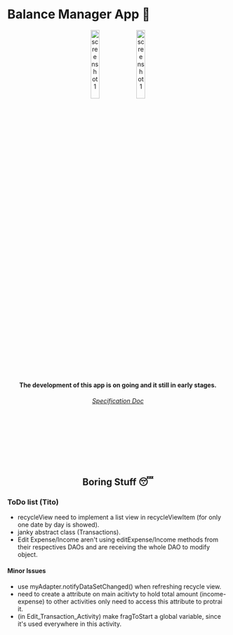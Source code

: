 # Balance Manager App 📱


<p align="center">
  <img src="https://user-images.githubusercontent.com/61806906/198152657-cfb8c953-4f5a-4af8-86ce-58cae022fe9c.png" alt="screenshot 1" width="20%" height="20%"/>
  <img src="https://user-images.githubusercontent.com/61806906/198153631-c2633cd7-17f5-4f11-b734-d9e3defb0339.png" alt="screenshot 1" width="20%" height="20%"/>
</p>

<h4 align="center">
  The development of this app is on going and it still in early stages.
</h4>

<h6 align="center"> 
  <a href= "https://docs.google.com/document/d/1uwf9_W-jRhgGxdPYPdML0cEH8OpjavBO2DPHnatFzCg/edit"> Specification Doc </a>
</h6>
  
  
<br><br><br><br><br><br>

<h2 align="center">
  Boring Stuff 😴
</h2>

### ToDo list (Tito)

+ recycleView need to implement a list view in recycleViewItem (for only one date by day is showed).
+ janky abstract class (Transactions).
+ Edit Expense/Income aren't using editExpense/Income methods from their respectives DAOs and are receiving the whole DAO to modify object.


#### Minor Issues
+ use  myAdapter.notifyDataSetChanged() when refreshing recycle view.
+ need to create a attribute on main acitivty to hold total amount (income-expense) to other activities only need to access this attribute to protrai it.
+ (in Edit_Transaction_Activity) make fragToStart a global variable, since it's used everywhere in this activity.
